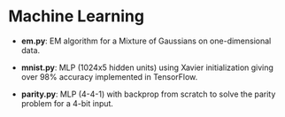 # Machine Learning

* __em.py__: EM algorithm for a Mixture of Gaussians on one-dimensional data.

* __mnist.py__: MLP (1024x5 hidden units) using Xavier initialization giving over 98% accuracy implemented in TensorFlow.

* __parity.py__: MLP (4-4-1) with backprop from scratch to solve the parity problem for a 4-bit input.


